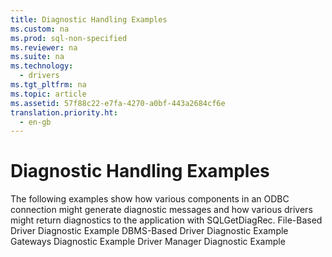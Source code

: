 ```yaml
---
title: Diagnostic Handling Examples
ms.custom: na
ms.prod: sql-non-specified
ms.reviewer: na
ms.suite: na
ms.technology: 
  - drivers
ms.tgt_pltfrm: na
ms.topic: article
ms.assetid: 57f88c22-e7fa-4270-a0bf-443a2684cf6e
translation.priority.ht: 
  - en-gb
---
```

# Diagnostic Handling Examples
<?xml version="1.0" encoding="utf-8"?>
<developerConceptualDocument xmlns="http://ddue.schemas.microsoft.com/authoring/2003/5" xmlns:xlink="http://www.w3.org/1999/xlink" xmlns:xsi="http://www.w3.org/2001/XMLSchema-instance" xsi:schemaLocation="http://ddue.schemas.microsoft.com/authoring/2003/5 http://dduestorage.blob.core.windows.net/ddueschema/developer.xsd">
  <introduction>
    <para>The following examples show how various components in an ODBC connection might generate diagnostic messages and how various drivers might return diagnostics to the application with <legacyBold>SQLGetDiagRec</legacyBold>.  </para>
    <list class="bullet">
      <listItem>
        <para>             <legacyLink xlink:href="0575fccd-4641-478d-a3cc-5a764e35bae2">File-Based Driver Diagnostic Example</legacyLink>           </para>
      </listItem>
      <listItem>
        <para>             <legacyLink xlink:href="a80d54b0-43ff-4dfd-b6cb-f4694a5ed765">DBMS-Based Driver Diagnostic Example</legacyLink>           </para>
      </listItem>
      <listItem>
        <para>             <legacyLink xlink:href="e0695fac-4593-4b3d-8675-cb8f73dab966">Gateways Diagnostic Example</legacyLink>           </para>
      </listItem>
      <listItem>
        <para>             <legacyLink xlink:href="af8f2d35-d1bf-495c-af25-630654542b7d">Driver Manager Diagnostic Example</legacyLink>           </para>
      </listItem>
    </list>
  </introduction>
  <relatedTopics />
</developerConceptualDocument>